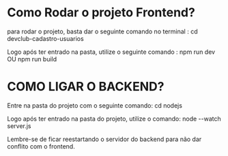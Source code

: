 # Como Rodar o projeto Frontend?

para rodar o projeto, basta dar o seguinte comando no terminal :
cd devclub-cadastro-usuarios

Logo após ter entrado na pasta, utilize o seguinte comando :
npm run dev OU npm run build

# COMO LIGAR O BACKEND?

Entre na pasta do projeto com o seguinte comando:
cd nodejs

Logo após ter entrado na pasta do projeto, utilize o comando:
node --watch server.js

Lembre-se de ficar reestartando o servidor do backend para não dar conflito com o frontend.
